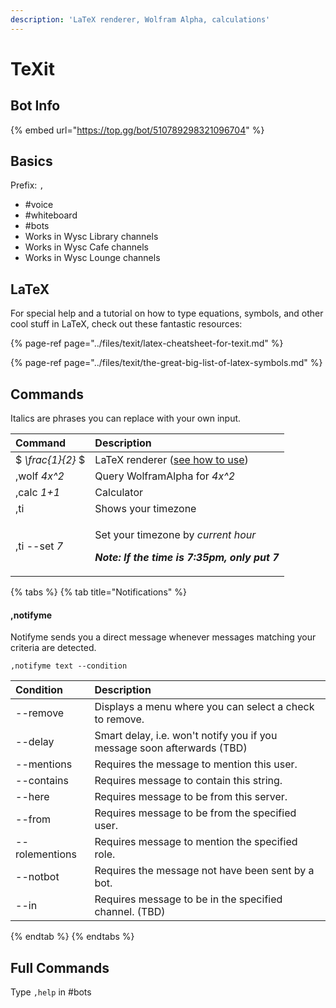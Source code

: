 ```yaml
---
description: 'LaTeX renderer, Wolfram Alpha, calculations'
---
```


# TeXit

## Bot Info

{% embed url="https://top.gg/bot/510789298321096704" %}

## Basics

Prefix: `,`

* \#voice
* \#whiteboard
* \#bots
* Works in Wysc Library channels
* Works in Wysc Cafe channels
* Works in Wysc Lounge channels

## LaTeX

For special help and a tutorial on how to type equations, symbols, and other cool stuff in LaTeX, check out these fantastic resources:

{% page-ref page="../files/texit/latex-cheatsheet-for-texit.md" %}

{% page-ref page="../files/texit/the-great-big-list-of-latex-symbols.md" %}

## Commands

Italics are phrases you can replace with your own input.

<table>
  <thead>
    <tr>
      <th style="text-align:left">Command</th>
      <th style="text-align:left">Description</th>
    </tr>
  </thead>
  <tbody>
    <tr>
      <td style="text-align:left">$ <em>\frac{1}{2} </em>$</td>
      <td style="text-align:left">LaTeX renderer (<a href="../files/texit/latex-cheatsheet-for-texit.md">see how to use</a>)</td>
    </tr>
    <tr>
      <td style="text-align:left">,wolf <em>4x^2</em>
      </td>
      <td style="text-align:left">Query WolframAlpha for <em>4x^2</em>
      </td>
    </tr>
    <tr>
      <td style="text-align:left">,calc <em>1+1</em>
      </td>
      <td style="text-align:left">Calculator</td>
    </tr>
    <tr>
      <td style="text-align:left">,ti</td>
      <td style="text-align:left">Shows your timezone</td>
    </tr>
    <tr>
      <td style="text-align:left">,ti --set <em>7</em>
      </td>
      <td style="text-align:left">
        <p>Set your timezone by <em>current hour</em>
        </p>
        <p><em><b>Note: If the time is 7:35pm, only put 7</b></em>
        </p>
      </td>
    </tr>
  </tbody>
</table>

{% tabs %}
{% tab title="Notifications" %}
#### ,notifyme

Notifyme sends you a direct message whenever messages matching your criteria are detected.

`,notifyme text --condition`

| Condition | Description |
| :--- | :--- |
| --remove | Displays a menu where you can select a check to remove. |
| --delay | Smart delay, i.e. won't notify you if you message soon afterwards \(TBD\) |
| --mentions | Requires the message to mention this user. |
| --contains | Requires message to contain this string. |
| --here | Requires message to be from this server. |
| --from | Requires message to be from the specified user. |
| --rolementions | Requires message to mention the specified role. |
| --notbot | Requires the message not have been sent by a bot. |
| --in | Requires message to be in the specified channel. \(TBD\) |
{% endtab %}
{% endtabs %}

## Full Commands

Type `,help` in \#bots



